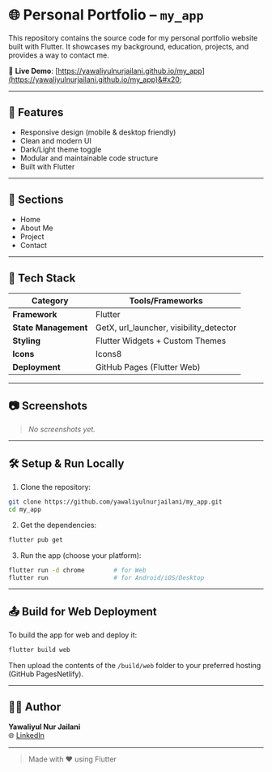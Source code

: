 # 🌐 Personal Portfolio – `my_app`

&#x20;&#x20;

This repository contains the source code for my personal portfolio website built with Flutter. It showcases my background, education, projects, and provides a way to contact me.

🔗 **Live Demo**: [https://yawaliyulnurjailani.github.io/my_app](https://yawaliyulnurjailani.github.io/my_app)&#x20;

---

## 🚀 Features

- Responsive design (mobile & desktop friendly)
- Clean and modern UI
- Dark/Light theme toggle
- Modular and maintainable code structure
- Built with Flutter

---

## 📌 Sections

- Home
- About Me
- Project
- Contact

---

## 🔧 Tech Stack

| Category             | Tools/Frameworks                        |
| -------------------- | --------------------------------------- |
| **Framework**        | Flutter                                 |
| **State Management** | GetX, url_launcher, visibility_detector |
| **Styling**          | Flutter Widgets + Custom Themes         |
| **Icons**            | Icons8                                  |
| **Deployment**       | GitHub Pages (Flutter Web)              |

---

## 📷 Screenshots

> _No screenshots yet._

---

## 🛠️ Setup & Run Locally

1. Clone the repository:

```bash
git clone https://github.com/yawaliyulnurjailani/my_app.git
cd my_app
```

2. Get the dependencies:

```bash
flutter pub get
```

3. Run the app (choose your platform):

```bash
flutter run -d chrome        # for Web
flutter run                  # for Android/iOS/Desktop
```

---

## 📤 Build for Web Deployment

To build the app for web and deploy it:

```bash
flutter build web
```

Then upload the contents of the `/build/web` folder to your preferred hosting (GitHub PagesNetlify).

---

## 🙇‍♂️ Author

**Yawaliyul Nur Jailani**\
🌐 [LinkedIn](https://www.linkedin.com/in/yawaliyulnurjailani)

<!-- 🔦 [Twitter](https://twitter.com/tuyee)&#x20; -->

---

> Made with ❤️ using Flutter
